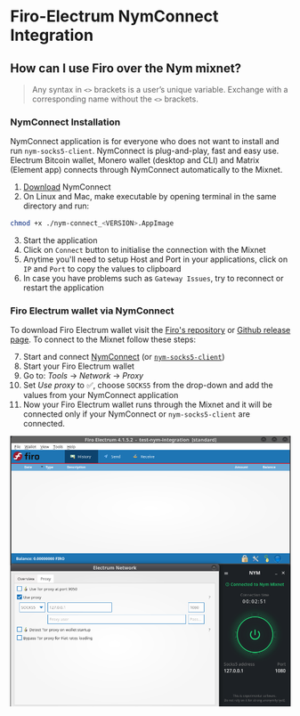 # Firo-Electrum NymConnect Integration

<!--add intro-->

## How can I use Firo over the Nym mixnet?

> Any syntax in `<>` brackets is a user’s unique variable. Exchange with a corresponding name without the `<>` brackets.

### NymConnect Installation

NymConnect application is for everyone who does not want to install and run `nym-socks5-client`. NymConnect is plug-and-play, fast and easy use. Electrum Bitcoin wallet, Monero wallet (desktop and CLI) and Matrix (Element app) connects through NymConnect automatically to the Mixnet.

1. [Download](https://nymtech.net/download/nymconnect) NymConnect
2. On Linux and Mac, make executable by opening terminal in the same directory and run:

```sh
chmod +x ./nym-connect_<VERSION>.AppImage
```

3. Start the application
4. Click on `Connect` button to initialise the connection with the Mixnet
5. Anytime you'll need to setup Host and Port in your applications, click on `IP` and `Port` to copy the values to clipboard
6. In case you have problems such as `Gateway Issues`, try to reconnect or restart the application

### Firo Electrum wallet via NymConnect


To download Firo Electrum wallet visit the [Firo's repository](https://github.com/firoorg/firo) or [Github release page](https://github.com/firoorg/electrum-firo/releases/tag/4.1.5.2). To connect to the Mixnet follow these steps:

7. Start and connect [NymConnect](./firo.md#nymconnect-installation) (or [`nym-socks5-client`](https://nymtech.net/docs/clients/socks5-client.html))
2. Start your Firo Electrum wallet
3. Go to: *Tools* -> *Network* -> *Proxy*
4. Set *Use proxy* to ✅, choose `SOCKS5` from the drop-down and add the values from your NymConnect application
5. Now your Firo Electrum wallet runs through the Mixnet and it will be connected only if your NymConnect or `nym-socks5-client` are connected.

![Firo Electrum wallet setup](../images/firo_tutorial/firo.png)
